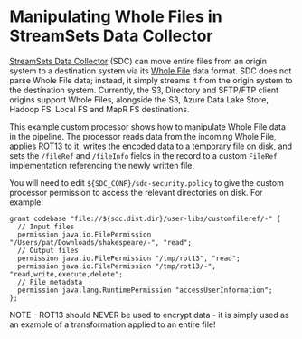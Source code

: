 # Manipulating Whole Files in StreamSets Data Collector

[StreamSets Data Collector](https://streamsets.com/products/sdc/) (SDC) can move entire files from an origin system to a destination system via its [Whole File](https://streamsets.com/documentation/datacollector/latest/help/index.html#Data_Formats/WholeFile.html#concept_nfc_qkh_xw) data format. SDC does not parse Whole File data; instead, it simply streams it from the origin system to the destination system. Currently, the S3, Directory and SFTP/FTP client origins support Whole Files, alongside the S3, Azure Data Lake Store, Hadoop FS, Local FS and MapR FS destinations.

This example custom processor shows how to manipulate Whole File data in the pipeline. The processor reads data from the incoming Whole File, applies [ROT13](https://en.wikipedia.org/wiki/ROT13) to it, writes the encoded data to a temporary file on disk, and sets the `/fileRef` and `/fileInfo` fields in the record to a custom `FileRef` implementation referencing the newly written file.

You will need to edit `${SDC_CONF}/sdc-security.policy` to give the custom processor permission to access the relevant directories on disk. For example:

	grant codebase "file://${sdc.dist.dir}/user-libs/customfileref/-" {
	  // Input files
	  permission java.io.FilePermission "/Users/pat/Downloads/shakespeare/-", "read";
	  // Output files
	  permission java.io.FilePermission "/tmp/rot13", "read";
	  permission java.io.FilePermission "/tmp/rot13/-", "read,write,execute,delete";
	  // File metadata
	  permission java.lang.RuntimePermission "accessUserInformation";
	};

NOTE - ROT13 should NEVER be used to encrypt data - it is simply used as an example of a transformation applied to an entire file!